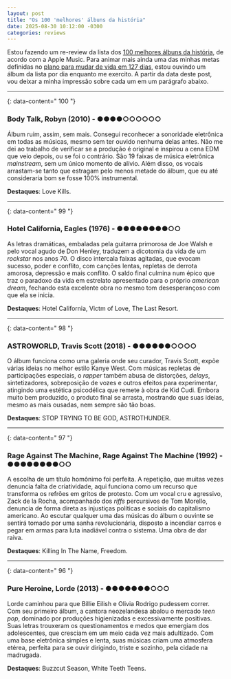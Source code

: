 ```yaml
---
layout: post
title: "Os 100 'melhores' álbuns da história"
date: 2025-08-30 10∶12∶00 -0300
categories: reviews
---
```


Estou fazendo um re-review da lista dos [100 melhores álbuns da história](https://100best.music.apple.com/us), de acordo com a Apple Music. Para animar mais ainda uma das minhas metas definidas no [plano para mudar de vida em 127 dias](/devaneios/2025/08/25/mudando-vida-127-dias.html), estou ouvindo um álbum da lista por dia enquanto me exercito. A partir da data deste post, vou deixar a minha impressão sobre cada um em um parágrafo abaixo.

---
{: data-content=" 100 "}

### Body Talk, Robyn (2010) - ●●●●○○○○○○

Álbum ruim, assim, sem mais. Consegui reconhecer a sonoridade eletrônica em todas as músicas, mesmo sem ter ouvido nenhuma delas antes. Não me dei ao trabalho de verificar se a produção é original e inspirou a cena EDM que veio depois, ou se foi o contrário. São 19 faixas de música eletrônica _mainstream_, sem um único momento de alívio. Além disso, os vocais arrastam-se tanto que estragam pelo menos metade do álbum, que eu até consideraria bom se fosse 100% instrumental.

**Destaques**: Love Kills.

---
{: data-content=" 99 "}

### Hotel California, Eagles (1976) - ●●●●●●●●○○

As letras dramáticas, embaladas pela guitarra primorosa de Joe Walsh e pelo vocal agudo de Don Henley, traduzem a dicotomia da vida de um _rockstar_ nos anos 70. O disco intercala faixas agitadas, que evocam sucesso, poder e conflito, com canções lentas, repletas de derrota amorosa, depressão e mais conflito. O saldo final culmina num épico que traz o paradoxo da vida em estrelato apresentado para o próprio _american dream_, fechando esta excelente obra no mesmo tom desesperançoso com que ela se inicia.

**Destaques**: Hotel California, Victm of Love, The Last Resort.

---
{: data-content=" 98 "}

### ASTROWORLD, Travis Scott (2018) - ●●●●●●○○○○

O álbum funciona como uma galeria onde seu curador, Travis Scott, expõe várias ideias no melhor estilo Kanye West. Com músicas repletas de participações especiais, o _rapper_ também abusa de distorções, _delays_, sintetizadores, sobreposição de vozes e outros efeitos para experimentar, atingindo uma estética psicodélica que remete à obra de Kid Cudi. Embora muito bem produzido, o produto final se arrasta, mostrando que suas ideias, mesmo as mais ousadas, nem sempre são tão boas.

**Destaques**: STOP TRYING TO BE GOD, ASTROTHUNDER.

---
{: data-content=" 97 "}

### Rage Against The Machine, Rage Against The Machine (1992) - ●●●●●●●●○○

A escolha de um título homônimo foi perfeita. A repetição, que muitas vezes denuncia falta de criatividade, aqui funciona como um recurso que transforma os refrões em gritos de protesto. Com um vocal cru e agressivo, Zack de la Rocha, acompanhado dos *riffs* percursivos de Tom Morello, denuncia de forma direta as injustiças políticas e sociais do capitalismo americano. Ao escutar qualquer uma das músicas do álbum o ouvinte se sentirá tomado por uma sanha revolucionária, disposto a incendiar carros e pegar em armas para luta inadiável contra o sistema. Uma obra de dar raiva.

**Destaques**: Killing In The Name, Freedom.

---
{: data-content=" 96 "}

### Pure Heroine, Lorde (2013) - ●●●●●●●○○○

Lorde caminhou para que Billie Eilish e Olivia Rodrigo pudessem correr. Com seu primeiro álbum, a cantora neozelandesa abalou o mercado *teen pop*, dominado por produções higienizadas e excessivamente positivas. Suas letras trouxeram os questionamentos e medos que emergiam dos adolescentes, que cresciam em um meio cada vez mais adultizado. Com uma base eletrônica simples e lenta, suas músicas criam uma atmosfera etérea, perfeita para se ouvir dirigindo, triste e sozinho, pela cidade na madrugada.

**Destaques**: Buzzcut Season, White Teeth Teens.